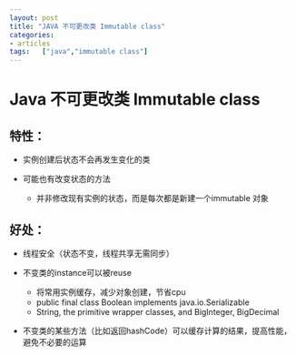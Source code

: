 ```yaml
---
layout: post
title: "JAVA 不可更改类 Immutable class"
categories:
- articles
tags:   ["java","immutable class"]
---
```


# Java 不可更改类 Immutable class

## 特性：

   * 实例创建后状态不会再发生变化的类

   * 可能也有改变状态的方法

      * 并非修改现有实例的状态，而是每次都是新建一个immutable 对象
	

## 好处：
- 线程安全（状态不变，线程共享无需同步）
- 不变类的instance可以被reuse
   	- 将常用实例缓存，减少对象创建，节省cpu
    - public final class Boolean implements java.io.Serializable 
    - String, the primitive wrapper classes, and BigInteger, BigDecimal

- 不变类的某些方法（比如返回hashCode）可以缓存计算的结果，提高性能，避免不必要的运算
